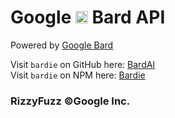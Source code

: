# Google <img src="https://camo.githubusercontent.com/adb54264fe2ad5067d07d0752fc32600b4e6250073b01ce8c386575b431e3f06/68747470733a2f2f7777772e677374617469632e636f6d2f6c616d64612f696d616765732f66617669636f6e5f76315f31353031363063646466663766323934636533302e737667" height="20px"></a> Bard API

Powered by [Google Bard](https://bard.google.com/)

Visit `bardie` on GitHub here: [BardAI](https://github.com/rizzlogy/BardAI)<br>
Visit `bardie` on NPM here: [Bardie](https://www.npmjs.com/package/bardie)

### RizzyFuzz ©Google Inc.
